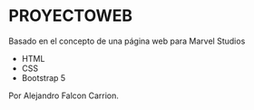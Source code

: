 # PROYECTOWEB
<p>Basado en el concepto de una página web para Marvel Studios</p>

<ul>
<li>HTML</li>
<li>CSS</li>
<li>Bootstrap 5</li>
</ul>

<span>Por Alejandro Falcon Carrion. </span>
